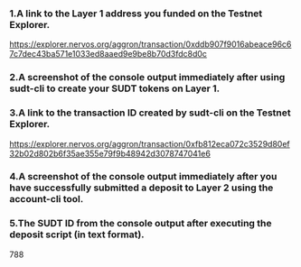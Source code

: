  ### 1.A link to the Layer 1 address you funded on the Testnet Explorer.
 https://explorer.nervos.org/aggron/transaction/0xddb907f9016abeace96c67c7dec43ba571e1033ed8aaed9e9be8b70d3fdc8d0c
 ### 2.A screenshot of the console output immediately after using sudt-cli to create your SUDT tokens on Layer 1.

 ### 3.A link to the transaction ID created by sudt-cli on the Testnet Explorer.
 https://explorer.nervos.org/aggron/transaction/0xfb812eca072c3529d80ef32b02d802b6f35ae355e79f9b48942d3078747041e6
 ### 4.A screenshot of the console output immediately after you have successfully submitted a deposit to Layer 2 using the account-cli tool.

 ### 5.The SUDT ID from the console output after executing the deposit script (in text format).
 788
   
